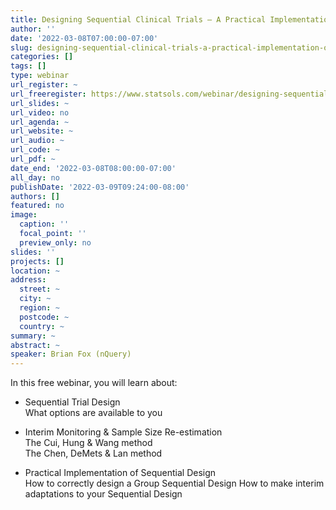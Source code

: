 ```yaml
---
title: Designing Sequential Clinical Trials – A Practical Implementation of a Sequential Vaccine Trial
author: ''
date: '2022-03-08T07:00:00-07:00'
slug: designing-sequential-clinical-trials-a-practical-implementation-of-a-sequential-vaccine-trial
categories: []
tags: []
type: webinar
url_register: ~
url_freeregister: https://www.statsols.com/webinar/designing-sequential-clinical-trials
url_slides: ~
url_video: no
url_agenda: ~
url_website: ~
url_audio: ~
url_code: ~
url_pdf: ~
date_end: '2022-03-08T08:00:00-07:00'
all_day: no
publishDate: '2022-03-09T09:24:00-08:00'
authors: []
featured: no
image:
  caption: ''
  focal_point: ''
  preview_only: no
slides: ''
projects: []
location: ~
address:
  street: ~
  city: ~
  region: ~
  postcode: ~
  country: ~
summary: ~
abstract: ~
speaker: Brian Fox (nQuery)
---
```

<!--more-->
In this free webinar, you will learn about:  
- Sequential Trial Design  
What options are available to you

- Interim Monitoring & Sample Size Re-estimation  
The Cui, Hung & Wang method  
The Chen, DeMets & Lan method  

- Practical Implementation of Sequential Design  
How to correctly design a Group Sequential Design
How to make interim adaptations to your Sequential Design